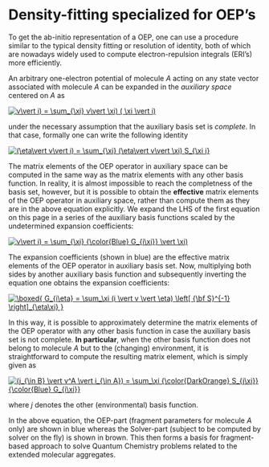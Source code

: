 Density-fitting specialized for OEP’s
=====================================

To get the ab-initio representation of a OEP, one can use a procedure similar to
the typical density fitting or resolution of identity, both of which are nowadays widely used 
to compute electron-repulsion integrals (ERI’s) more efficiently. 

An arbitrary one-electron potential of molecule *A* acting on any state vector associated with molecule *A* can be expanded in the *auxiliary space* centered on *A* as

<a href="https://www.codecogs.com/eqnedit.php?latex=v\vert&space;i)&space;=&space;\sum_{\xi}&space;v\vert&space;\xi)&space;(&space;\xi&space;\vert&space;i)" target="_blank"><img src="https://latex.codecogs.com/gif.latex?v\vert&space;i)&space;=&space;\sum_{\xi}&space;v\vert&space;\xi)&space;(&space;\xi&space;\vert&space;i)" title="v\vert i) = \sum_{\xi} v\vert \xi) ( \xi \vert i)" /></a>

under the necessary assumption that the auxiliary basis set is *complete*. In that case, formally one can write the following identity

<a href="https://www.codecogs.com/eqnedit.php?latex=(\eta\vert&space;v\vert&space;i)&space;=&space;\sum_{\xi}&space;(\eta\vert&space;v\vert&space;\xi)&space;S_{\xi&space;i}" target="_blank"><img src="https://latex.codecogs.com/gif.latex?(\eta\vert&space;v\vert&space;i)&space;=&space;\sum_{\xi}&space;(\eta\vert&space;v\vert&space;\xi)&space;S_{\xi&space;i}" title="(\eta\vert v\vert i) = \sum_{\xi} (\eta\vert v\vert \xi) S_{\xi i}" /></a>

The matrix elements of the OEP operator in auxiliary space can be computed in the same way as the matrix elements with any other basis function. In reality, it is almost impossible to reach the completness of the basis set, however, but it is possible to obtain the **effective** matrix elements of the OEP operator in auxiliary space, rather than compute them as they are in the above equation explicitly. We expand the LHS of the first equation on this page in a series of the auxiliary basis functions scaled by the undetermined expansion coefficients: 

<a href="https://www.codecogs.com/eqnedit.php?latex=v\vert&space;i)&space;=&space;\sum_{\xi}&space;{\color{Blue}&space;G_{i\xi}}&space;\vert&space;\xi)" target="_blank"><img src="https://latex.codecogs.com/gif.latex?v\vert&space;i)&space;=&space;\sum_{\xi}&space;{\color{Blue}&space;G_{i\xi}}&space;\vert&space;\xi)" title="v\vert i) = \sum_{\xi} {\color{Blue} G_{i\xi}} \vert \xi)" /></a>

The expansion coefficients (shown in blue) are the effective matrix elements of the OEP operator in auxiliary basis set. Now, multiplying both sides by another auxiliary basis function and subsequently inverting the equation one obtains the expansion coefficients:

<a href="https://www.codecogs.com/eqnedit.php?latex=\boxed{&space;G_{i\eta}&space;=&space;\sum_\xi&space;(i&space;\vert&space;v&space;\vert&space;\eta)&space;\left[&space;{\bf&space;S}^{-1}&space;\right]_{\eta\xi}&space;}" target="_blank"><img src="https://latex.codecogs.com/gif.latex?\boxed{&space;G_{i\eta}&space;=&space;\sum_\xi&space;(i&space;\vert&space;v&space;\vert&space;\eta)&space;\left[&space;{\bf&space;S}^{-1}&space;\right]_{\eta\xi}&space;}" title="\boxed{ G_{i\eta} = \sum_\xi (i \vert v \vert \eta) \left[ {\bf S}^{-1} \right]_{\eta\xi} }" /></a>

In this way, it is possible to approximately determine the matrix elements of the OEP operator with any other basis function in case the auxiliary basis set is not complete. **In particular**, when the other basis function does not belong to molecule *A* but to the (changing) environment, it is straightforward to compute the resulting matrix element, which is simply given as  

<a href="https://www.codecogs.com/eqnedit.php?latex=(j_{\in&space;B}&space;\vert&space;v^A&space;\vert&space;i_{\in&space;A})&space;=&space;\sum_\xi&space;{\color{DarkOrange}&space;S_{j\xi}}&space;{\color{Blue}&space;G_{i\xi}}" target="_blank"><img src="https://latex.codecogs.com/gif.latex?(j_{\in&space;B}&space;\vert&space;v^A&space;\vert&space;i_{\in&space;A})&space;=&space;\sum_\xi&space;{\color{DarkOrange}&space;S_{j\xi}}&space;{\color{Blue}&space;G_{i\xi}}" title="(j_{\in B} \vert v^A \vert i_{\in A}) = \sum_\xi {\color{DarkOrange} S_{j\xi}} {\color{Blue} G_{i\xi}}" /></a>

where *j* denotes the other (environmental) basis function.

In the above equation, the OEP-part (fragment parameters for molecule *A* only) are shown in blue whereas the Solver-part (subject to be computed by solver on the fly) is shown in brown. This then forms a basis for fragment-based approach to solve Quantum Chemistry problems related to the extended molecular aggregates.

